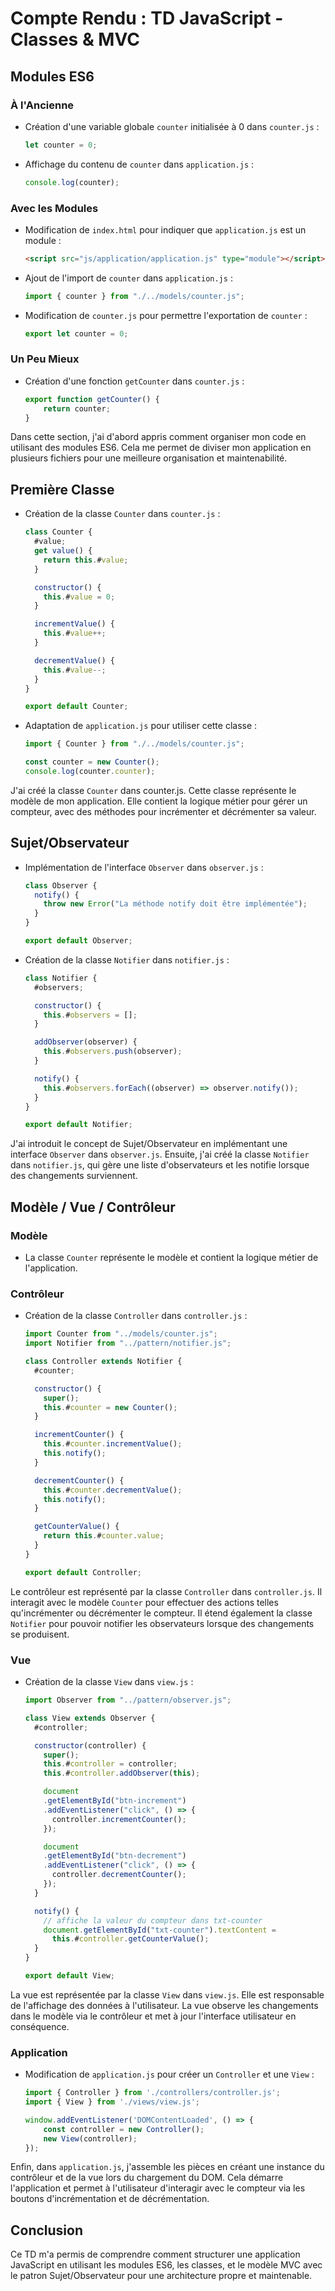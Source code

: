 # Compte Rendu : TD JavaScript - Classes & MVC

## Modules ES6

### À l'Ancienne

- Création d'une variable globale `counter` initialisée à 0 dans `counter.js` :
  ```javascript
  let counter = 0;
  ```
- Affichage du contenu de `counter` dans `application.js` :
  ```javascript
  console.log(counter);
  ```

### Avec les Modules

- Modification de `index.html` pour indiquer que `application.js` est un module :
  ```html
  <script src="js/application/application.js" type="module"></script>
  ```
- Ajout de l'import de `counter` dans `application.js` :
  ```javascript
  import { counter } from "./../models/counter.js";
  ```
- Modification de `counter.js` pour permettre l'exportation de `counter` :
  ```javascript
  export let counter = 0;
  ```

### Un Peu Mieux

- Création d'une fonction `getCounter` dans `counter.js` :
  ```javascript
  export function getCounter() {
      return counter;
  }
  ```

Dans cette section, j'ai d'abord appris comment organiser mon code en utilisant des modules ES6. Cela me permet de diviser mon application en plusieurs fichiers pour une meilleure organisation et maintenabilité.

## Première Classe

- Création de la classe `Counter` dans `counter.js` :
  ```javascript
  class Counter {
    #value;
    get value() {
      return this.#value;
    }

    constructor() {
      this.#value = 0;
    }

    incrementValue() {
      this.#value++;
    }

    decrementValue() {
      this.#value--;
    }
  }

  export default Counter;
  ```
- Adaptation de `application.js` pour utiliser cette classe :
  ```javascript
  import { Counter } from "./../models/counter.js";

  const counter = new Counter();
  console.log(counter.counter);
  ```

J'ai créé la classe `Counter` dans counter.js. Cette classe représente le modèle de mon application. Elle contient la logique métier pour gérer un compteur, avec des méthodes pour incrémenter et décrémenter sa valeur.

## Sujet/Observateur

- Implémentation de l'interface `Observer` dans `observer.js` :
  ```javascript
  class Observer {
    notify() {
      throw new Error("La méthode notify doit être implémentée");
    }
  }

  export default Observer;
  ```
- Création de la classe `Notifier` dans `notifier.js` :
  ```javascript
  class Notifier {
    #observers;

    constructor() {
      this.#observers = [];
    }

    addObserver(observer) {
      this.#observers.push(observer);
    }

    notify() {
      this.#observers.forEach((observer) => observer.notify());
    }
  }

  export default Notifier;
  ```

J'ai introduit le concept de Sujet/Observateur en implémentant une interface `Observer` dans `observer.js`. Ensuite, j'ai créé la classe `Notifier` dans `notifier.js`, qui gère une liste d'observateurs et les notifie lorsque des changements surviennent.

## Modèle / Vue / Contrôleur

### Modèle

- La classe `Counter` représente le modèle et contient la logique métier de l'application.

### Contrôleur

- Création de la classe `Controller` dans `controller.js` :
  ```javascript
  import Counter from "../models/counter.js";
  import Notifier from "../pattern/notifier.js";

  class Controller extends Notifier {
    #counter;

    constructor() {
      super();
      this.#counter = new Counter();
    }

    incrementCounter() {
      this.#counter.incrementValue();
      this.notify();
    }

    decrementCounter() {
      this.#counter.decrementValue();
      this.notify();
    }

    getCounterValue() {
      return this.#counter.value;
    }
  }

  export default Controller;
  ```

Le contrôleur est représenté par la classe `Controller` dans `controller.js`. Il interagit avec le modèle `Counter` pour effectuer des actions telles qu'incrémenter ou décrémenter le compteur. Il étend également la classe `Notifier` pour pouvoir notifier les observateurs lorsque des changements se produisent.

### Vue

- Création de la classe `View` dans `view.js` :
  ```javascript
  import Observer from "../pattern/observer.js";

  class View extends Observer {
    #controller;

    constructor(controller) {
      super();
      this.#controller = controller;
      this.#controller.addObserver(this);

      document
      .getElementById("btn-increment")
      .addEventListener("click", () => {
        controller.incrementCounter();
      });

      document
      .getElementById("btn-decrement")
      .addEventListener("click", () => {
        controller.decrementCounter();
      });
    }

    notify() {
      // affiche la valeur du compteur dans txt-counter
      document.getElementById("txt-counter").textContent =
        this.#controller.getCounterValue();
    }
  }

  export default View;
  ```

La vue est représentée par la classe `View` dans `view.js`. Elle est responsable de l'affichage des données à l'utilisateur. La vue observe les changements dans le modèle via le contrôleur et met à jour l'interface utilisateur en conséquence.

### Application

- Modification de `application.js` pour créer un `Controller` et une `View` :
  ```javascript
  import { Controller } from './controllers/controller.js';
  import { View } from './views/view.js';

  window.addEventListener('DOMContentLoaded', () => {
      const controller = new Controller();
      new View(controller);
  });
  ```

Enfin, dans `application.js`, j'assemble les pièces en créant une instance du contrôleur et de la vue lors du chargement du DOM. Cela démarre l'application et permet à l'utilisateur d'interagir avec le compteur via les boutons d'incrémentation et de décrémentation.

## Conclusion

Ce TD m'a permis de comprendre comment structurer une application JavaScript en utilisant les modules ES6, les classes, et le modèle MVC avec le patron Sujet/Observateur pour une architecture propre et maintenable.
